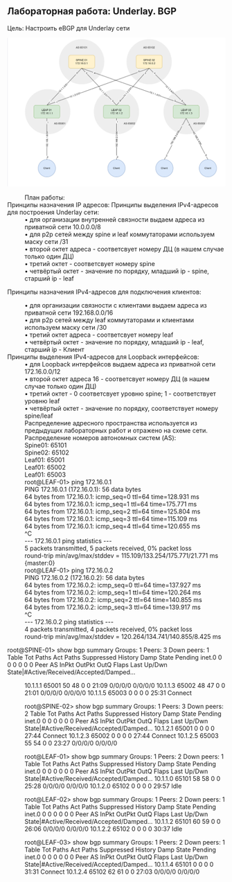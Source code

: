 ## Лабораторная работа: Underlay. BGP
Цель:
Настроить еBGP для Underlay сети

![2023-01-20_19-13-28.png](2023-01-20_19-13-28.png)

<dd>План работы:</dd>
Принципы назначения IP адресов:
Принципы выделения IPv4-адресов для построения Underlay сети:
<dd>• для организации внутренней связности выдаем адреса из приватной сети 10.0.0.0/8</dd>
<dd>• для p2p сетей между spine и leaf коммутаторами используем маску сети /31</dd>
<dd>• второй октет адреса - соответсвует номеру ДЦ (в нашем случае только один ДЦ)</dd>
<dd>• третий октет - соответсвует номеру spine</dd>
<dd>• четвёртый октет - значение по порядку, младший ip - spine, старший ip - leaf</dd>

Принципы назначения IPv4-адресов для подключения клиентов:
<dd>• для организации связности с клиентами выдаем адреса из приватной
сети 192.168.0.0/16</dd>
<dd>• для p2p сетей между leaf коммутаторами и клиентами используем маску сети /30</dd>
<dd>• третий октет адреса - соответсвует номеру leaf</dd>
<dd>• четвёртый октет - значение по порядку, младший ip - leaf, старший ip - Клиент</dd>
Принципы выделения IPv4-адресов для Loopback интерфейсов:
<dd>• для Loopback интерфейсов выдаем адреса из приватной сети 172.16.0.0/12</dd>
<dd>• второй октет адреса 16 - соответсвует номеру ДЦ (в нашем случае только один ДЦ)</dd>
<dd>• третий октет - 0 соответсвует уровню spine; 1 - соответствует уровню leaf</dd>
<dd>• четвёртый октет - значение по порядку, соответствует номеру spine/leaf</dd>
<dd></dd>

<dd>Распределение адресного пространства используется из предыдущих лабораторных работ
и отражено на схеме сети.</dd>
<dd>Распределение номеров автономных систем (AS):</dd>
<dd>Spine01: 65101</dd>
<dd>Spine02: 65102</dd>
<dd>Leaf01: 65001</dd>
<dd>Leaf01: 65002</dd>
<dd>Leaf01: 65003</dd>



<dd>root@LEAF-01> ping 172.16.0.1</dd>
<dd>PING 172.16.0.1 (172.16.0.1): 56 data bytes</dd>
<dd>64 bytes from 172.16.0.1: icmp_seq=0 ttl=64 time=128.931 ms</dd>
<dd>64 bytes from 172.16.0.1: icmp_seq=1 ttl=64 time=175.771 ms</dd>
<dd>64 bytes from 172.16.0.1: icmp_seq=2 ttl=64 time=125.804 ms</dd>
<dd>64 bytes from 172.16.0.1: icmp_seq=3 ttl=64 time=115.109 ms</dd>
<dd>64 bytes from 172.16.0.1: icmp_seq=4 ttl=64 time=120.655 ms</dd>
<dd>^C</dd>
<dd>--- 172.16.0.1 ping statistics ---</dd>
<dd>5 packets transmitted, 5 packets received, 0% packet loss</dd>
<dd>round-trip min/avg/max/stddev = 115.109/133.254/175.771/21.771 ms</dd>

<dd>{master:0}</dd>
<dd>root@LEAF-01> ping 172.16.0.2</dd>
<dd>PING 172.16.0.2 (172.16.0.2): 56 data bytes</dd>
<dd>64 bytes from 172.16.0.2: icmp_seq=0 ttl=64 time=137.927 ms</dd>
<dd>64 bytes from 172.16.0.2: icmp_seq=1 ttl=64 time=120.264 ms</dd>
<dd>64 bytes from 172.16.0.2: icmp_seq=2 ttl=64 time=140.855 ms</dd>
<dd>64 bytes from 172.16.0.2: icmp_seq=3 ttl=64 time=139.917 ms</dd>
<dd>^C</dd>
<dd>--- 172.16.0.2 ping statistics ---</dd>
<dd>4 packets transmitted, 4 packets received, 0% packet loss</dd>
<dd>round-trip min/avg/max/stddev = 120.264/134.741/140.855/8.425 ms</dd>





root@SPINE-01> show bgp summary
Groups: 1 Peers: 3 Down peers: 1
Table          Tot Paths  Act Paths Suppressed    History Damp State    Pending
inet.0
                       0          0          0          0          0          0
Peer                     AS      InPkt     OutPkt    OutQ   Flaps Last Up/Dwn State|#Active/Received/Accepted/Damped...<dd>
10.1.1.1              65001         50         48       0       0       21:09 0/0/0/0              0/0/0/0
10.1.1.3              65002         48         47       0       0       21:01 0/0/0/0              0/0/0/0
10.1.1.5              65003          0          0       0       0       25:31 Connect


root@SPINE-02> show bgp summary
Groups: 1 Peers: 3 Down peers: 2
Table          Tot Paths  Act Paths Suppressed    History Damp State    Pending
inet.0
                       0          0          0          0          0          0
Peer                     AS      InPkt     OutPkt    OutQ   Flaps Last Up/Dwn State|#Active/Received/Accepted/Damped...
10.1.2.1              65001          0          0       0       0       27:44 Connect
10.1.2.3              65002          0          0       0       0       27:44 Connect
10.1.2.5              65003         55         54       0       0       23:27 0/0/0/0              0/0/0/0

root@LEAF-01> show bgp summary
Groups: 1 Peers: 2 Down peers: 1
Table          Tot Paths  Act Paths Suppressed    History Damp State    Pending
inet.0
                       0          0          0          0          0          0
Peer                     AS      InPkt     OutPkt    OutQ   Flaps Last Up/Dwn State|#Active/Received/Accepted/Damped...
10.1.1.0              65101         58         58       0       0       25:28 0/0/0/0              0/0/0/0
10.1.2.0              65102          0          0       0       0       29:57 Idle

root@LEAF-02> show bgp summary
Groups: 1 Peers: 2 Down peers: 1
Table          Tot Paths  Act Paths Suppressed    History Damp State    Pending
inet.0
                       0          0          0          0          0          0
Peer                     AS      InPkt     OutPkt    OutQ   Flaps Last Up/Dwn State|#Active/Received/Accepted/Damped...
10.1.1.2              65101         60         59       0       0       26:06 0/0/0/0              0/0/0/0
10.1.2.2              65102          0          0       0       0       30:37 Idle


root@LEAF-03> show bgp summary
Groups: 1 Peers: 2 Down peers: 1
Table          Tot Paths  Act Paths Suppressed    History Damp State    Pending
inet.0
                       0          0          0          0          0          0
Peer                     AS      InPkt     OutPkt    OutQ   Flaps Last Up/Dwn State|#Active/Received/Accepted/Damped...
10.1.1.4              65101          0          0       0       0       31:31 Connect
10.1.2.4              65102         62         61       0       0       27:03 0/0/0/0              0/0/0/0
